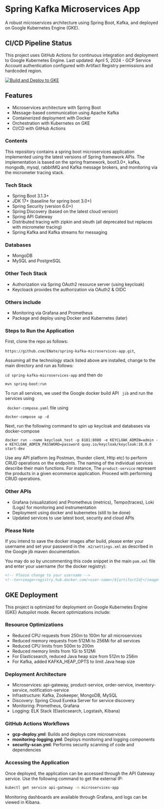 # Spring Kafka Microservices App

A robust microservices architecture using Spring Boot, Kafka, and deployed on Google Kubernetes Engine (GKE).

## CI/CD Pipeline Status
This project uses GitHub Actions for continuous integration and deployment to Google Kubernetes Engine. 
Last updated: April 5, 2024 - GCP Service Account authentication configured with Artifact Registry permissions and hardcoded region.

[![Build and Deploy to GKE](https://github.com/Olisaemeka111/Microserivces-spring-kafka-microservices-app/actions/workflows/gcp-deploy.yml/badge.svg)](https://github.com/Olisaemeka111/Microserivces-spring-kafka-microservices-app/actions/workflows/gcp-deploy.yml)

## Features
- Microservices architecture with Spring Boot
- Message-based communication using Apache Kafka
- Containerized deployment with Docker
- Orchestration with Kubernetes on GKE
- CI/CD with GitHub Actions

### Contents

This repository contains a spring boot microservices application implemented using the latest versions of Spring framework APIs. The implementation is based on the spring framework, boot3.0+, kafka, mongodb, mysql, rabbitMQ and Kafka message brokers, and monitoring via the micrometer tracing stack.

### Tech Stack

- Spring Boot 3.1.3+
- JDK 17+ (baseline for spring boot 3.0+)
- Spring Security (version 6.0+)
- Spring Discovery (based on the latest cloud version)
- Spring API Gateway
- Distributed tracing with zipkin and sleuth (all deprecated but replaces with micrometer tracing)
- Spring Kafka and Kafka streams for messaging

### Databases

- MongoDB
- MySQL and PostgreSQL

### Other Tech Stack

- Authorization via Spring OAuth2 resource server (using keycloak)
- Keycloack provides the authorization via OAuth2 & OIDC

### Others include

- Monitoring via Grafana and Prometheus
- Package and deploy using Docker and Kubernetes (later)

### Steps to Run the Application

First, clone the repo as follows:

`https://github.com/ENate/spring-kafka-microservices-app.git`,

Assuming all the technology stack listed above are installed, change to the main directory and run as follows:

``` cd spring-kafka-microservices-app ``` and then do

``` mvn spring-boot:run ```

To run all services, we used the Google docker build API ``` jib``` and run the services using

 ` docker-compose.yaml` file using

`docker-compose up -d`

Next, run the following command to spin up keycloak and databases via docker-compose

`docker run --name keycloak_test -p 8181:8080 -e KEYCLOAK_ADMIN=admin -e KEYCLOAK_ADMIN_PASSWORD=password quay.io/keycloak/keycloak:18.0.0 start-dev`

Use any API platform (eg Postman, thunder client, Http etc) to perform CRUD operations on the endpoints. The naming of the individual services describe their main functions. For instance, The `product-service` represent the products in a given ecommerce application. Proceed with performing CRUD operations.

###  Other APIs 

- Grafana (visualization) and Prometheus (metrics), Tempo(traces), Loki (Logs) for monitoring and instrumentation
- Deployment using docker and kubernetes (still to be done)
- Updated services to use latest boot, security and cloud APIs

### Please Note
If you intend to save the docker images after build, please enter your username and set your password in the ```.m2/settings.xml``` as described in the Google jib maven documentation.

You may do so by uncommenting this code snippet in the main `pom.xml` file and enter your username (for the docker registry):

```xml
<!-- Please change to your username -->
<!--to><image>registry.hub.docker.com/<user-name>/${artifactId}</image></to-->
```

## GKE Deployment

This project is optimized for deployment on Google Kubernetes Engine (GKE) Autopilot mode. Recent optimizations include:

### Resource Optimizations
- Reduced CPU requests from 250m to 100m for all microservices
- Reduced memory requests from 512Mi to 256Mi for all services
- Reduced CPU limits from 500m to 200m
- Reduced memory limits from 1Gi to 512Mi
- For Elasticsearch, reduced Java heap size from 512m to 256m
- For Kafka, added KAFKA_HEAP_OPTS to limit Java heap size

### Deployment Architecture
- Microservices: api-gateway, product-service, order-service, inventory-service, notification-service
- Infrastructure: Kafka, Zookeeper, MongoDB, MySQL
- Discovery: Spring Cloud Eureka Server for service discovery
- Monitoring: Prometheus, Grafana
- Logging: ELK Stack (Elasticsearch, Logstash, Kibana)

### GitHub Actions Workflows
- **gcp-deploy.yml**: Builds and deploys core microservices
- **monitoring-logging.yml**: Deploys monitoring and logging components
- **security-scan.yml**: Performs security scanning of code and dependencies

### Accessing the Application
Once deployed, the application can be accessed through the API Gateway service. Use the following command to get the external IP:

```bash
kubectl get service api-gateway -n microservices-app
```

Monitoring dashboards are available through Grafana, and logs can be viewed in Kibana.
